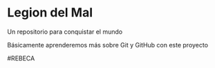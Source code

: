# Legion del Mal
Un repositorio para conquistar el mundo

Básicamente aprenderemos más sobre Git y GitHub con este proyecto

#REBECA